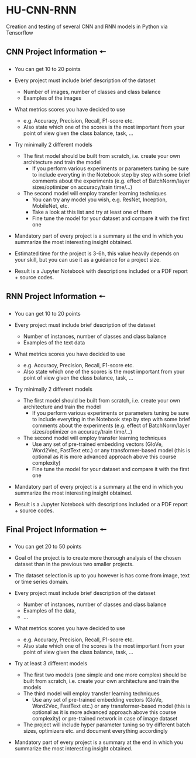 # HU-CNN-RNN
Creation and testing of several CNN and RNN models in Python via Tensorflow

## CNN Project Information 🠔
- You can get 10 to 20 points
- Every project must include brief description of the dataset
    - Number of images, number of classes and class balance
    - Examples of the images
- What metrics scores you have decided to use
    - e.g. Accuracy, Precision, Recall, F1-score etc.
    - Also state which one of the scores is the most important from your point of view given the class balance, task, ...
- Try minimally 2 different models
    - The first model should be built from scratch, i.e. create your own architecture and train the model
        - If you perform various experiments or parameters tuning be sure to include everyting in the Notebook step by step with some brief comments about the experiments (e.g. effect of BatchNorm/layer sizes/optimizer on accuracy/train time/...)
    - The second model will employ transfer learning techniques
        - You can try any model you wish, e.g. ResNet, Inception, MobileNet, etc.
        - Take a look at this list and try at least one of them
        - Fine tune the model for your dataset and compare it with the first one
- Mandatory part of every project is a summary at the end in which you summarize the most interesting insight obtained.

- Estimated time for the project is 3-6h, this value heavily depends on your skill, but you can use it as a guidance for a project size.

- Result is a Jupyter Notebook with descriptions included or a PDF report + source codes.

## RNN Project Information 🠔
- You can get 10 to 20 points
- Every project must include brief description of the dataset
    - Number of instances, number of classes and class balance
    - Examples of the text data
- What metrics scores you have decided to use
    - e.g. Accuracy, Precision, Recall, F1-score etc.
    - Also state which one of the scores is the most important from your point of view given the class balance, task, ...
- Try minimally 2 different models

    - The first model should be built from scratch, i.e. create your own architecture and train the model
        - If you perform various experiments or parameters tuning be sure to include everyting in the Notebook step by step with some brief comments about the experiments (e.g. effect of BatchNorm/layer sizes/optimizer on accuracy/train time/...)
    - The second model will employ transfer learning techniques
        - Use any set of pre-trained embedding vectors (GloVe, Word2Vec, FastText etc.) or any transformer-based model (this is optional as it is more advanced approach above this course complexity)
        - Fine tune the model for your dataset and compare it with the first one
- Mandatory part of every project is a summary at the end in which you summarize the most interesting insight obtained.

- Result is a Jupyter Notebook with descriptions included or a PDF report + source codes.

## Final Project Information 🠔
- You can get 20 to 50 points

- Goal of the project is to create more thorough analysis of the chosen dataset than in the previous two smaller projects.

- The dataset selection is up to you however is has come from image, text or time series domain.

- Every project must include brief description of the dataset
    - Number of instances, number of classes and class balance
    - Examples of the data,
    - ...
- What metrics scores you have decided to use
    - e.g. Accuracy, Precision, Recall, F1-score etc.
    - Also state which one of the scores is the most important from your point of view given the class balance, task, ...
- Try at least 3 different models
    - The first two models (one simple and one more complex) should be built from scratch, i.e. create your own architecture and train the models
    - The third model will employ transfer learning techniques
        - Use any set of pre-trained embedding vectors (GloVe, Word2Vec, FastText etc.) or any transformer-based model (this is optional as it is more advanced approach above this course complexity) or pre-trained network in case of image dataset
    - The project will include hyper parameter tuning so try different batch sizes, optimizers etc. and document everything accordingly
- Mandatory part of every project is a summary at the end in which you summarize the most interesting insight obtained.